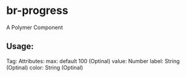 br-progress
================
A Polymer Component

Usage:
--------
Tag: <br-progress></br-progress>
  Attributes:
    max: default 100 (Optinal)
    value: Number
    label: String (Optinal)
    color: String (Optinal)
